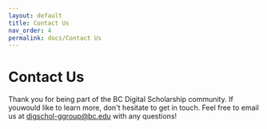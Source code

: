```yaml
---
layout: default
title: Contact Us
nav_order: 4
permalink: docs/Contact Us
---
```


# Contact Us

Thank you for being part of the BC Digital Scholarship community. If youwould like to learn more, don't hesitate to get in touch. Feel free to email us at [digschol-ggroup@bc.edu](mailto:digschol-ggroup@bc.edu) with any questions!


